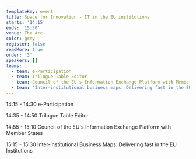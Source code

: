 ```yaml
---
templateKey: event
title: Space for Innovation - IT in the EU institutions
starts: '14:15'
ends: '15:30'
venue: The Arc
color: grey
register: false
readMore: true
order: '3'
speakers: []
teams:
  - team: e-Participation
  - team: Trilogue Table Editor
  - team: Council of the EU's Information Exchange Platform with Member States
  - team: 'Inter-institutional business maps: Delivering fast in the EU Institutions '
---
```

14:15 - 14:30 e-Participation

14:35 - 14:50 Trilogue Table Editor

14:55 - 15:10 Council of the EU's Information Exchange Platform with Member States
	

15:15 - 15:30 Inter-institutional Business Maps: Delivering fast in the EU Institutions
